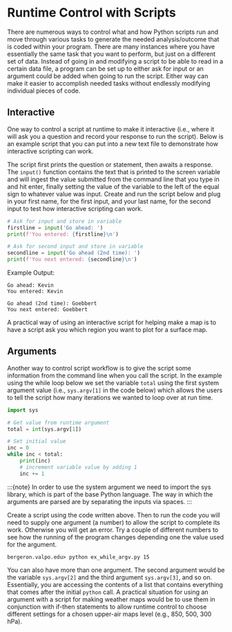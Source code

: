 # Runtime Control with Scripts

There are numerous ways to control what and how Python scripts run
and move through various tasks to generate the needed analysis/outcome
that is coded within your program. There are many instances where you
have essentially the same task that you want to perform, but just on
a different set of data. Instead of going in and modifying a script
to be able to read in a certain data file, a program can be set up
to either ask for input or an argument could be added when going
to run the script. Either way can make it easier to accomplish needed
tasks without endlessly modifying individual pieces of code.

## Interactive

One way to control a script at runtime to make it interactive
(i.e., where it will ask you a question and record your response to run
the script). Below is an example script that you can put into a new text
file to demonstrate how interactive scripting can work.

The script first prints the question or statement, then awaits a
response. The `input()` function contains the text that is printed
to the screen variable and will ingest the value submitted from the command
line that you type in and hit enter, finally setting the value of the variable
to the left of the equal sign to whatever value was input. Create and run
the script below and plug in your first name, for the first input, and your
last name, for the second input to test how interactive scripting can work.

```python
# Ask for input and store in variable
firstline = input('Go ahead: ')
print(f'You entered: {firstline}\n')

# Ask for second input and store in variable
secondline = input('Go ahead (2nd time): ')
print(f'You next entered: {secondline}\n')
```

Example Output:
```
Go ahead: Kevin
You entered: Kevin

Go ahead (2nd time): Goebbert
You next entered: Goebbert

```

A practical way of using an interactive script for helping make a map is to
have a script ask you which region you want to plot for a surface map.

## Arguments

Another way to control script workflow is to give the script some
information from the command line when you call the script. In the
example using the while loop below we set the variable `total` using
the first system argument value (i.e., `sys.argv[1]` in the code below)
which allows the users to tell the script how many iterations we wanted
to loop over at run time.

```python
import sys

# Get value from runtime argument
total = int(sys.argv[1])

# Set initial value
inc = 0
while inc < total:
    print(inc)
    # increment variable value by adding 1
    inc += 1
```

:::{note}
In order to use the system argument we need to import the sys library,
which is part of the base Python language. The way in which the arguments
are parsed are by separating the inputs via spaces.
:::

Create a script using the code written above. Then to run the code you will
need to supply one argument (a number) to allow the script to complete
its work. Otherwise you will get an error. Try a couple of different
numbers to see how the running of the program changes depending one the
value used for the argument.

```
bergeron.valpo.edu> python ex_while_argv.py 15
```

You can also have more than one argument. The second argument would be
the variable `sys.argv[2]` and the third argument `sys.argv[3]`, and so
on. Essentially, you are accessing the contents of a list that contains
everything that comes after the initial `python` call. A practical situation
for using an argument with a script for making weather maps would be to use them
in conjunction with if-then statements to allow runtime control to choose
different settings for a chosen upper-air maps level (e.g., 850, 500, 300 hPa).
